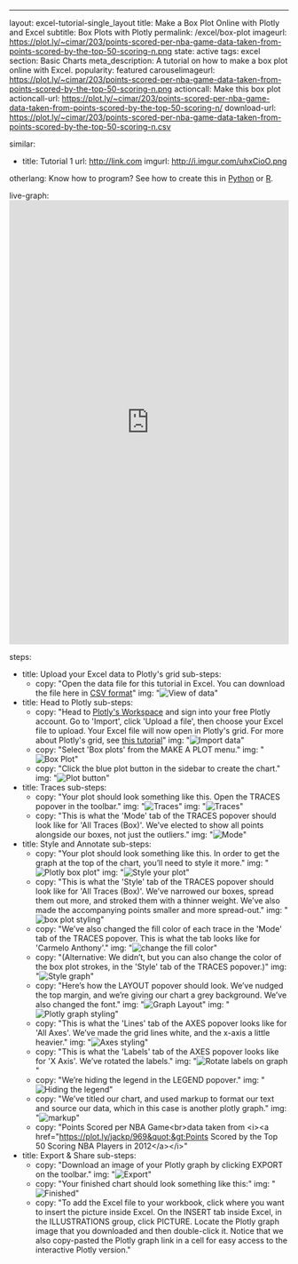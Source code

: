 ---
layout: excel-tutorial-single_layout
title: Make a Box Plot Online with Plotly and Excel
subtitle: Box Plots with Plotly
permalink: /excel/box-plot
imageurl: https://plot.ly/~cimar/203/points-scored-per-nba-game-data-taken-from-points-scored-by-the-top-50-scoring-n.png
state: active
tags: excel
section: Basic Charts
meta_description: A tutorial on how to make a box plot online with Excel.
popularity: featured
carouselimageurl: https://plot.ly/~cimar/203/points-scored-per-nba-game-data-taken-from-points-scored-by-the-top-50-scoring-n.png
actioncall: Make this box plot
actioncall-url: https://plot.ly/~cimar/203/points-scored-per-nba-game-data-taken-from-points-scored-by-the-top-50-scoring-n/
download-url: https://plot.ly/~cimar/203/points-scored-per-nba-game-data-taken-from-points-scored-by-the-top-50-scoring-n.csv

similar:
 - title: Tutorial 1
   url: http://link.com
   imgurl: http://i.imgur.com/uhxCioO.png

otherlang: Know how to program? See how to create this in [Python](https://plot.ly/python/box-plots/) or [R](https://plot.ly/r/box-plots/).

live-graph: <iframe width="100%" height="800" frameborder="0" scrolling="no" src="https://plot.ly/~cimar/203/points-scored-per-nba-game-data-taken-from-points-scored-by-the-top-50-scoring-n.embed"></iframe>

steps:
 - title: Upload your Excel data to Plotly's grid
   sub-steps:
    - copy: "Open the data file for this tutorial in Excel. You can download the file here in [CSV format](https://plot.ly/~cimar/203/points-scored-per-nba-game-data-taken-from-points-scored-by-the-top-50-scoring-n.csv)"
      img: "![View of data](/static/images/box-plot-with-excel/image22.png)"
 - title: Head to Plotly
    sub-steps:
    - copy: "Head to [Plotly's Workspace](https://plot.ly/plot) and sign into your free Plotly account. Go to 'Import', click 'Upload a file', then choose your Excel file to upload. Your Excel file will now open in Plotly's grid. For more about Plotly's grid, see [this tutorial](help.plot.ly/add-data-to-the-plotly-grid/)"
     img: "![Import data](http://i.imgur.com/eQjmxGp.png)"
    - copy: "Select 'Box plots' from the MAKE A PLOT menu."
     img: "![Box Plot](/static/images/box-plot-with-excel/image18.png)"
    - copy: "Click the blue plot button in the sidebar to create the chart."
     img: "![Plot button](/static/images/box-plot-with-excel/image09.png)"
 - title: Traces
    sub-steps:
     - copy: "Your plot should look something like this. Open the TRACES popover in the toolbar."
      img: "![Traces](/static/images/box-plot-with-excel/image12.png)"
      img: "![Traces](/static/images/box-plot-with-excel/image13.png)"
    - copy: "This is what the 'Mode' tab of the TRACES popover should look like for 'All Traces (Box)'. We’ve elected to show all points alongside our boxes, not just the outliers."
     img: "![Mode](/static/images/box-plot-with-excel/image02.png)"
- title: Style and Annotate
  sub-steps:
    - copy: "Your plot should look something like this. In order to get the graph at the top of the chart, you’ll need to style it more."
     img: "![Plotly box plot](/static/images/box-plot-with-excel/image05.png)"
     img: "![Style your plot](/static/images/box-plot-with-excel/image13.png)"
    - copy: "This is what the 'Style' tab of the TRACES popover should look like for 'All Traces (Box)'.    We’ve narrowed our boxes, spread them out more, and stroked them with a thinner weight. We’ve also made the accompanying points smaller and more spread-out."
     img: "![box plot styling](/static/images/box-plot-with-excel/image10.png)"
    - copy: "We’ve also changed the fill color of each trace in the 'Mode' tab of the TRACES popover. This is what the tab looks like for 'Carmelo Anthony'."
     img: "![change the fill color](/static/images/box-plot-with-excel/image16.png)"
    - copy: "(Alternative: We didn’t, but you can also change the color of the box plot strokes, in the 'Style' tab of the TRACES popover.)"
     img: "![Style graph](/static/images/box-plot-with-excel/image19.png)"
    - copy: "Here’s how the LAYOUT popover should look. We’ve nudged the top margin, and we’re giving our chart a grey background. We’ve also changed the font."
     img: "![Graph Layout](/static/images/box-plot-with-excel/image04.png)"
     img: "![Plotly graph styling](/static/images/box-plot-with-excel/image06.png)"
    - copy: "This is what the 'Lines' tab of the AXES popover looks like for 'All Axes'. We’ve made the grid lines white, and the x-axis a little heavier."
     img: "![Axes styling](/static/images/box-plot-with-excel/image14.png)"
    - copy: "This is what the 'Labels' tab of the AXES popover looks like for 'X Axis'. We’ve rotated the labels."
     img: "![Rotate labels on graph](/static/images/box-plot-with-excel/image00.png)"
    - copy: "We’re hiding the legend in the LEGEND popover."
     img: "![Hiding the legend](/static/images/box-plot-with-excel/image08.png)"
    - copy: "We’ve titled our chart, and used markup to format our text and source our data, which in this case is another plotly graph."
     img: "![markup](/static/images/box-plot-with-excel/image07.png)"
    - copy: "Points Scored per NBA Game&lt;br&gt;data taken from &lt;i&gt;&lt;a href=&quot;https://plot.ly/jackp/969&quot;&gt;Points Scored by the Top 50 Scoring NBA Players in 2012&lt;/a&gt;&lt;/i&gt;"
- title: Export & Share
  sub-steps:
   - copy: "Download an image of your Plotly graph by clicking EXPORT on the toolbar."
     img: "![Export](http://i.imgur.com/tIGzmyp.png)"
   - copy: "Your finished chart should look something like this:"
     img: "![Finished](https://plot.ly/~cimar/203/points-scored-per-nba-game-data-taken-from-points-scored-by-the-top-50-scoring-n.png)"
   - copy: "To add the Excel file to your workbook, click where you want to insert the picture inside Excel. On the INSERT tab inside Excel, in the ILLUSTRATIONS group, click PICTURE. Locate the Plotly graph image that you downloaded and then double-click it. Notice that we also copy-pasted the Plotly graph link in a cell for easy access to the interactive Plotly version."
